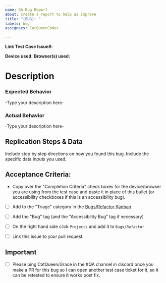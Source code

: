 ```yaml
---
name: QA Bug Report
about: Create a report to help us improve
title: "[BUG]: "
labels: bug
assignees: CatQueenCodes

---
```


**Link Test Case Issue#:**

**Device used:**
**Browser(s) used:**

# Description

### Expected Behavior
-Type your description here-

### Actual Behavior
-Type your description here- 

## Replication Steps & Data
Include step by step directions on how you found this bug. Include the specific data inputs you used.


## Acceptance Criteria:
- Copy over the "Completion Criteria" check boxes for the device/browser you are using from the test case and paste it in place of this bullet (or accessibility checkboxes if this is an accessibility bug).
- [ ] Add to the "Triage" category in the [Bugs/Refactor Kanban](https://github.com/I3uckwheat/cards-of-carousal/projects/2)
- [ ] Add the "Bug" tag (and the "Accessibility Bug" tag if necessary)
- [ ] On the right hand side click `Projects` and add it to `Bugs/Refactor`
- [ ] Link this issue to your pull request.


## Important
- [ ] Please ping CatQueen/Grace in the #QA channel in discord once you make a PR for this bug so I can open another test case ticket for it, so it can be retested to ensure it works post fix.

